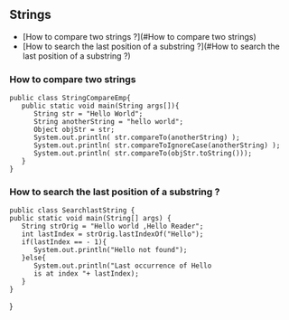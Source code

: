 ## Strings
* [How to compare two strings ?](#How to compare two strings)
* [How to search the last position of a substring ?](#How to search the last position of a substring ?)

### How to compare two strings
    public class StringCompareEmp{
       public static void main(String args[]){
          String str = "Hello World";
          String anotherString = "hello world";
          Object objStr = str;
          System.out.println( str.compareTo(anotherString) );
          System.out.println( str.compareToIgnoreCase(anotherString) );
          System.out.println( str.compareTo(objStr.toString()));
       }
    }
    
### How to search the last position of a substring ?
    public class SearchlastString {
    public static void main(String[] args) {
       String strOrig = "Hello world ,Hello Reader";
       int lastIndex = strOrig.lastIndexOf("Hello");
       if(lastIndex == - 1){
          System.out.println("Hello not found");
       }else{
          System.out.println("Last occurrence of Hello
          is at index "+ lastIndex);
       }
    }
   }
